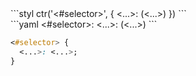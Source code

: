<div data-size="75" data-examples="stylus" class="syntax"></div>
```styl
ctr('<#selector>', {
  <...>: <Function>(<...>)
})
```

<div data-size="75" data-examples="yaml" class="syntax"></div>
```yaml
<#selector>:
  <...>: <Function>(<...>)
```

```css
<#selector> {
  <...>: <...>;
}
```
<div class="cf"></div>

